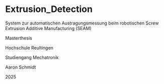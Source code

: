 # Extrusion_Detection
System zur automatischen Austragungsmessung beim robotischen Screw Extrusion Additive Manufacturing (SEAM)

Masterthesis

Hochschule Reultingen

Studiengang Mechatronik

Aaron Schmidt

2025